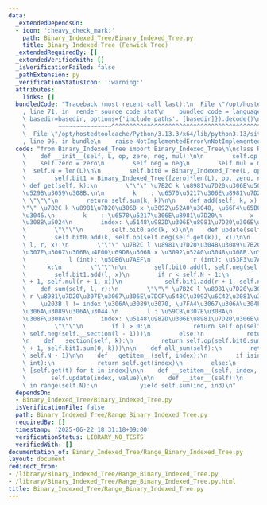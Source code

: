 ```yaml
---
data:
  _extendedDependsOn:
  - icon: ':heavy_check_mark:'
    path: Binary_Indexed_Tree/Binary_Indexed_Tree.py
    title: Binary Indexed Tree (Fenwick Tree)
  _extendedRequiredBy: []
  _extendedVerifiedWith: []
  _isVerificationFailed: false
  _pathExtension: py
  _verificationStatusIcon: ':warning:'
  attributes:
    links: []
  bundledCode: "Traceback (most recent call last):\n  File \"/opt/hostedtoolcache/Python/3.13.3/x64/lib/python3.13/site-packages/onlinejudge_verify/documentation/build.py\"\
    , line 71, in _render_source_code_stat\n    bundled_code = language.bundle(stat.path,\
    \ basedir=basedir, options={'include_paths': [basedir]}).decode()\n          \
    \         ~~~~~~~~~~~~~~~^^^^^^^^^^^^^^^^^^^^^^^^^^^^^^^^^^^^^^^^^^^^^^^^^^^^^^^^^^^^^^^^^^\n\
    \  File \"/opt/hostedtoolcache/Python/3.13.3/x64/lib/python3.13/site-packages/onlinejudge_verify/languages/python.py\"\
    , line 96, in bundle\n    raise NotImplementedError\nNotImplementedError\n"
  code: "from Binary_Indexed_Tree import Binary_Indexed_Tree\n\nclass Range_Binary_Indexed_Tree():\n\
    \    def __init__(self, L, op, zero, neg, mul):\n\n        self.op = op\n    \
    \    self.zero = zero\n        self.neg = neg\n        self.mul = mul\n      \
    \  self.N = len(L)\n\n        self.bit0 = Binary_Indexed_Tree(L, op, zero, neg)\n\
    \        self.bit1 = Binary_Indexed_Tree([zero]*len(L), op, zero, neg)\n\n   \
    \ def get(self, k):\n        \"\"\" \u7B2C k \u8981\u7D20\u306E\u5024\u3092\u51FA\
    \u529B\u3059\u308B.\n\n        k    : \u6570\u5217\u306E\u8981\u7D20\n       \
    \ \"\"\"\n        return self.sum(k, k)\n\n    def add(self, k, x):\n        \"\
    \"\" \u7B2C k \u8981\u7D20\u306B x \u3092\u52A0\u3048, \u66F4\u65B0\u3092\u884C\
    \u3046.\n        k    : \u6570\u5217\u306E\u8981\u7D20\n        x    : \u52A0\u3048\
    \u308B\u5024\n        index: \u5148\u982D\u306E\u8981\u7D20\u306E\u756A\u53F7\n\
    \        \"\"\"\n        self.bit0.add(k, x)\n\n    def update(self, k, x):\n\
    \        self.bit0.add(k, self.op(self.neg(self.get(k)), x))\n\n    def add_range(self,\
    \ l, r, x):\n        \"\"\" \u7B2C l \u8981\u7D20\u304B\u3089\u7B2C r \u8981\u7D20\
    \u307E\u3067\u306B\u4E00\u69D8\u306B x \u3092\u52A0\u3048\u308B.\n\n        Args:\n\
    \            l (int): \u5DE6\u7AEF\n            r (int): \u53F3\u7AEF\n      \
    \      x:\n        \"\"\"\n\n        self.bit0.add(l, self.neg(self.mul(l, x)))\n\
    \        self.bit1.add(l, x)\n        if r < self.N - 1:\n            self.bit0.add(r\
    \ + 1, self.mul(r + 1, x))\n            self.bit1.add(r + 1, self.neg(x))\n\n\
    \    def sum(self, l, r):\n        \"\"\" \u7B2C l \u8981\u7D20\u304B\u3089\u7B2C\
    \ r \u8981\u7D20\u307E\u3067\u306E\u7DCF\u548C\u3092\u6C42\u3081\u308B.\n    \
    \    \u203B l != index \u306A\u3089\u3070, \u7FA4\u3067\u306A\u304F\u3066\u306F\
    \u306A\u3089\u306A\u3044.\n        l : \u59CB\u307E\u308A\n        r   : \u7D42\
    \u308F\u308A\n        index: \u5148\u982D\u306E\u8981\u7D20\u306E\u756A\u53F7\n\
    \        \"\"\"\n        if l > 0:\n            return self.op(self.__section(r),\
    \ self.neg(self.__section(l - 1)))\n        else:\n            return self.__section(r)\n\
    \n    def __section(self, k):\n        return self.op(self.bit0.sum(0, k), self.mul(k\
    \ + 1, self.bit1.sum(0, k)))\n\n    def all_sum(self):\n        return self.sum(0,\
    \ self.N - 1)\n\n    def __getitem__(self, index):\n        if isinstance(index,\
    \ int):\n            return self.get(index)\n        else:\n            return\
    \ [self.get(t) for t in index]\n\n    def __setitem__(self, index, value):\n \
    \       self.update(index, value)\n\n    def __iter__(self):\n        for ind\
    \ in range(self.N):\n            yield self.sum(ind, ind)\n"
  dependsOn:
  - Binary_Indexed_Tree/Binary_Indexed_Tree.py
  isVerificationFile: false
  path: Binary_Indexed_Tree/Range_Binary_Indexed_Tree.py
  requiredBy: []
  timestamp: '2025-06-22 18:31:18+09:00'
  verificationStatus: LIBRARY_NO_TESTS
  verifiedWith: []
documentation_of: Binary_Indexed_Tree/Range_Binary_Indexed_Tree.py
layout: document
redirect_from:
- /library/Binary_Indexed_Tree/Range_Binary_Indexed_Tree.py
- /library/Binary_Indexed_Tree/Range_Binary_Indexed_Tree.py.html
title: Binary_Indexed_Tree/Range_Binary_Indexed_Tree.py
---
```

